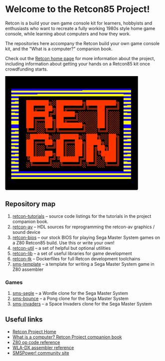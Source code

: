 # Welcome to the Retcon85 Project!

Retcon is a build your own game console kit for learners, hobbyists and enthusiasts who want to recreate a fully working 1980s style home game console, while learning about computers and how they work.

The repositories here accompany the Retcon build your own game console kit, and the "What is a computer?" companion book.

Check out the [Retcon home page](https://www.undeveloper.com/retcon) for more information about the project, including information about getting your hands on a Retcon85 kit once crowdfunding starts.

![Retcon Splash Screen](https://github.com/retcon85/.github/blob/main/bios_splash.png?raw=true)

## Repository map

1. [retcon-tutorials](https://github.com/retcon85/retcon-tutorials) – source code listings for the tutorials in the project companion book.
1. [retcon-av](https://github.com/retcon85/retcon-av) – HDL sources for reprogramming the retcon-av graphics / sound device
1. [retcon-bios](https://github.com/retcon85/retcon-bios) – our stock BIOS for playing Sega Master System games on a Z80 Retcon85 build. Use this or write your own!
1. [retcon-util](https://github.com/retcon85/retcon-util) – a set of helpful but optional utilities
1. [retcon-lib](https://github.com/retcon85/retcon-lib) – a set of useful libraries for game development
1. [retcon-tk](https://github.com/retcon85/retcon-tk) – Dockerfiles for full Retcon development toolchains
1. [sms-template](https://github.com/retcon85/sms-template) – a template for writing a Sega Master System game in Z80 assembler

### Games

1. [sms-segle](https://github.com/retcon85/sms-segle) – a Wordle clone for the Sega Master System
1. [sms-bounce](https://github.com/retcon85/sms-bounce) – a Pong clone for the Sega Master System
1. [sms-invaders](https://github.com/retcon85/sms-invaders) – a Space Invaders clone for the Sega Master System

## Useful links

- [Retcon Project Home](https://www.undeveloper.com/retcon)
- [What is a computer? Retcon Project companion book](https://www.undeveloper.com/retcon/retcon85-book)
- [Z80 op code reference](https://jnz.dk/z80/opref.html)
- [WLA-DX assembler reference](https://wla-dx.readthedocs.io/en/latest/index.html)
- [SMSPower! community site](https://www.smspower.org)
